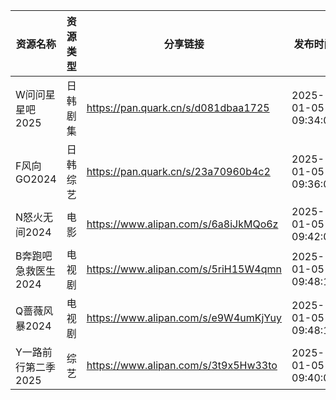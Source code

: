 | 资源名称         | 资源类型 | 分享链接                                 | 发布时间                |
| ------------ | ---- | ------------------------------------ | ------------------- |
| W问问星星吧2025   | 日韩剧集 | https://pan.quark.cn/s/d081dbaa1725  | 2025-01-05 09:34:09 |
| F风向GO2024    | 日韩综艺 | https://pan.quark.cn/s/23a70960b4c2  | 2025-01-05 09:36:09 |
| N怒火无间2024    | 电影   | https://www.alipan.com/s/6a8iJkMQo6z | 2025-01-05 09:42:09 |
| B奔跑吧急救医生2024 | 电视剧  | https://www.alipan.com/s/5riH15W4qmn | 2025-01-05 09:48:10 |
| Q蔷薇风暴2024    | 电视剧  | https://www.alipan.com/s/e9W4umKjYuy | 2025-01-05 09:48:12 |
| Y一路前行第二季2025 | 综艺   | https://www.alipan.com/s/3t9x5Hw33to | 2025-01-05 09:40:07 |
